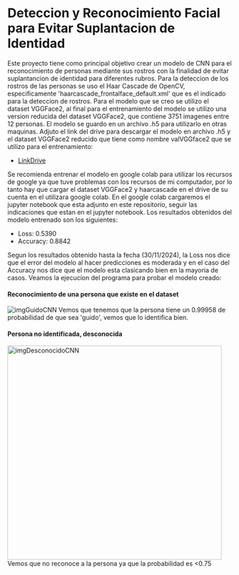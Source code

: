 # Deteccion y Reconocimiento Facial para Evitar Suplantacion de Identidad
Este proyecto tiene como principal objetivo crear un modelo de CNN para el reconocimiento de personas mediante sus rostros con la finalidad de evitar suplantancion de identidad para diferentes rubros.
Para la deteccion de los rostros de las personas se uso el Haar Cascade de OpenCV, especificamente 'haarcascade_frontalface_default.xml' que es el indicado para la deteccion de rostros.
Para el modelo que se creo se utilizo el dataset VGGFace2, al final para el entrenamiento del modelo se utilizo una version reducida del dataset VGGFace2, que contiene 3751 imagenes entre 12 personas.
El modelo se guardo en un archivo .h5 para utilizarlo en otras maquinas.
Adjuto el link del drive para descargar el modelo en archivo .h5 y el dataset VGGFace2 reducido que tiene como nombre valVGGface2 que se utilizo para el entrenamiento:
- [LinkDrive](https://drive.google.com/drive/folders/17lbxGxF5LLky8pn39AZ43N8VXsoJgQoH?usp=sharing)

Se recomienda entrenar el modelo en google colab para utilizar los recursos de google ya que tuve problemas con los recursos de mi computador, por lo tanto hay que cargar el dataset VGGFace2 y haarcascade en el drive de su cuenta en el utilizara google colab.
En el google colab cargaremos el jupyter notebook que esta adjunto en este repositorio, seguir las indicaciones que estan en el jupyter notebook.
Los resultados obtenidos del modelo entrenado son los siguientes:
- Loss: 0.5390
- Accuracy: 0.8842

Segun los resultados obtenido hasta la fecha (30/11/2024), la Loss nos dice que el error del modelo al hacer predicciones es moderada y en el caso del Accuracy nos dice que el modelo esta clasicando bien en la mayoria de casos.
Veamos la ejecucion del programa para probar el modelo creado:
#### Reconocimiento de una persona que existe en el dataset
![imgGuidoCNN](https://github.com/user-attachments/assets/83d4716e-5e38-451a-8f15-b5bf4b1aa807)
Vemos que tenemos que la persona tiene un 0.99958 de probabilidad de que sea 'guido', vemos que lo identifica bien.
#### Persona no identificada, desconocida
<img width="480" alt="imgDesconocidoCNN" src="https://github.com/user-attachments/assets/ec57c83e-b690-4dff-bbff-94594823616d">
Vemos que no reconoce a la persona ya que la probabilidad es <0.75
